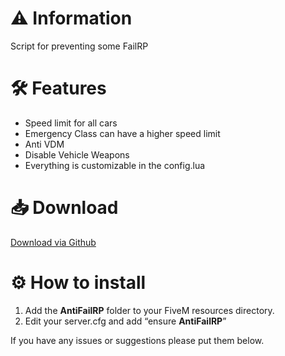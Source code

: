 # :warning: Information
Script for preventing some FailRP

# :hammer_and_wrench: Features
- Speed limit for all cars
- Emergency Class can have a higher speed limit
- Anti VDM
- Disable Vehicle Weapons
- Everything is customizable in the config.lua

# :inbox_tray: Download
[Download via Github](https://github.com/Swqppingg/AntiFailRP)

# :gear: How to install
1. Add the **AntiFailRP** folder to your FiveM resources directory.
2. Edit your server.cfg and add “ensure **AntiFailRP**”



If you have any issues or suggestions please put them below.
